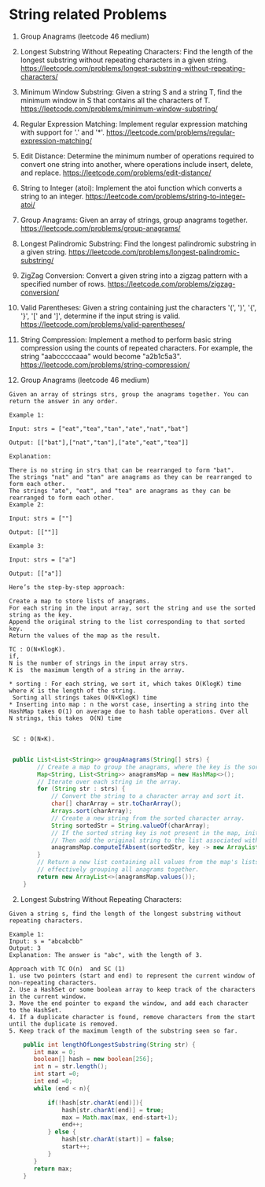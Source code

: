 # String related Problems

1. Group Anagrams (leetcode 46 medium)

2. Longest Substring Without Repeating Characters:
   Find the length of the longest substring without repeating characters in a given string.
   https://leetcode.com/problems/longest-substring-without-repeating-characters/

3. Minimum Window Substring:
Given a string S and a string T, find the minimum window in S that contains all the characters of T.
https://leetcode.com/problems/minimum-window-substring/
4. Regular Expression Matching:
Implement regular expression matching with support for '.' and '*'.
https://leetcode.com/problems/regular-expression-matching/
5. Edit Distance:
Determine the minimum number of operations required to convert one string into another, where operations include insert, delete, and replace.
https://leetcode.com/problems/edit-distance/
6. String to Integer (atoi):
Implement the atoi function which converts a string to an integer.
https://leetcode.com/problems/string-to-integer-atoi/
7. Group Anagrams:
Given an array of strings, group anagrams together.
https://leetcode.com/problems/group-anagrams/
8. Longest Palindromic Substring:
Find the longest palindromic substring in a given string.
https://leetcode.com/problems/longest-palindromic-substring/
9. ZigZag Conversion:
Convert a given string into a zigzag pattern with a specified number of rows.
https://leetcode.com/problems/zigzag-conversion/
10. Valid Parentheses:
Given a string containing just the characters '(', ')', '{', '}', '[' and ']', determine if the input string is valid.
https://leetcode.com/problems/valid-parentheses/
11. String Compression:
Implement a method to perform basic string compression using the counts of repeated characters. For example, the string "aabcccccaaa" would become "a2b1c5a3".
https://leetcode.com/problems/string-compression/




1. Group Anagrams (leetcode 46 medium)
```text
Given an array of strings strs, group the anagrams together. You can return the answer in any order.

Example 1:

Input: strs = ["eat","tea","tan","ate","nat","bat"]

Output: [["bat"],["nat","tan"],["ate","eat","tea"]]

Explanation:

There is no string in strs that can be rearranged to form "bat".
The strings "nat" and "tan" are anagrams as they can be rearranged to form each other.
The strings "ate", "eat", and "tea" are anagrams as they can be rearranged to form each other.
Example 2:

Input: strs = [""]

Output: [[""]]

Example 3:

Input: strs = ["a"]

Output: [["a"]]
```

```text
Here’s the step-by-step approach:

Create a map to store lists of anagrams.
For each string in the input array, sort the string and use the sorted string as the key.
Append the original string to the list corresponding to that sorted key.
Return the values of the map as the result.

TC : O(N×KlogK).
if, 
N is the number of strings in the input array strs.
K is  the maximum length of a string in the array.

* sorting : For each string, we sort it, which takes O(KlogK) time where 𝐾 is the length of the string.
 Sorting all strings takes O(N×KlogK) time
* Inserting into map : n the worst case, inserting a string into the HashMap takes O(1) on average due to hash table operations. Over all 
N strings, this takes  O(N) time 
 
 
 SC : O(N×K).
 
```

```java
 public List<List<String>> groupAnagrams(String[] strs) {
        // Create a map to group the anagrams, where the key is the sorted string, and the value is a list of original strings.
        Map<String, List<String>> anagramsMap = new HashMap<>();
        // Iterate over each string in the array.
        for (String str : strs) {
            // Convert the string to a character array and sort it.
            char[] charArray = str.toCharArray();
            Arrays.sort(charArray);
            // Create a new string from the sorted character array.
            String sortedStr = String.valueOf(charArray);
            // If the sorted string key is not present in the map, initialize the list.
            // Then add the original string to the list associated with the sorted string key.
            anagramsMap.computeIfAbsent(sortedStr, key -> new ArrayList<>()).add(str);
        }
        // Return a new list containing all values from the map's lists,
        // effectively grouping all anagrams together.
        return new ArrayList<>(anagramsMap.values());
    }
```

2. Longest Substring Without Repeating Characters:
```text
Given a string s, find the length of the longest substring without repeating characters.

Example 1:
Input: s = "abcabcbb"
Output: 3
Explanation: The answer is "abc", with the length of 3.
```
```text
Approach with TC O(n)  and SC (1)
1. use two pointers (start and end) to represent the current window of non-repeating characters.
2. Use a HashSet or some boolean array to keep track of the characters in the current window.
3. Move the end pointer to expand the window, and add each character to the HashSet.
4. If a duplicate character is found, remove characters from the start until the duplicate is removed.
5. Keep track of the maximum length of the substring seen so far.
```

```java
    public int lengthOfLongestSubstring(String str) {
       int max = 0;
       boolean[] hash = new boolean[256];
       int n = str.length();
       int start =0;
       int end =0;
       while (end < n){

           if(!hash[str.charAt(end)]){
               hash[str.charAt(end)] = true;
               max = Math.max(max, end-start+1);
               end++;
           } else {
               hash[str.charAt(start)] = false;
               start++;
           }
       }
       return max;
    }
```

